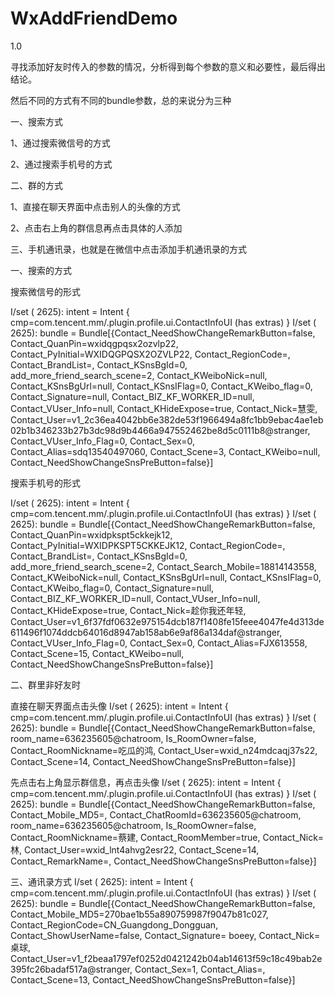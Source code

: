 # WxAddFriendDemo


1.0 

寻找添加好友时传入的参数的情况，分析得到每个参数的意义和必要性，最后得出结论。


然后不同的方式有不同的bundle参数，总的来说分为三种


一、搜索方式

1、通过搜索微信号的方式

2、通过搜索手机号的方式

二、群的方式

1、直接在聊天界面中点击别人的头像的方式

2、点击右上角的群信息再点击具体的人添加

三、手机通讯录，也就是在微信中点击添加手机通讯录的方式

一、搜索的方式

搜索微信号的形式

I/set     ( 2625): intent = Intent { cmp=com.tencent.mm/.plugin.profile.ui.ContactInfoUI (has extras) }
I/set     ( 2625): bundle = Bundle[{Contact_NeedShowChangeRemarkButton=false, Contact_QuanPin=wxidqgpqsx2ozvlp22, Contact_PyInitial=WXIDQGPQSX2OZVLP22, Contact_RegionCode=, Contact_BrandList=<brandlist count="0" ver="601561863"></brandlist>, Contact_KSnsBgId=0, add_more_friend_search_scene=2, Contact_KWeiboNick=null, Contact_KSnsBgUrl=null, Contact_KSnsIFlag=0, Contact_KWeibo_flag=0, Contact_Signature=null, Contact_BIZ_KF_WORKER_ID=null, Contact_VUser_Info=null, Contact_KHideExpose=true, Contact_Nick=慧雯, Contact_User=v1_2c36ea4042bb6e382de53f1966494a8fc1bb9ebac4ae1eb02b1b346233b27b3dc98d9b4466a947552462be8d5c0111b8@stranger, Contact_VUser_Info_Flag=0, Contact_Sex=0, Contact_Alias=sdq13540497060, Contact_Scene=3, Contact_KWeibo=null, Contact_NeedShowChangeSnsPreButton=false}]

搜索手机号的形式

I/set     ( 2625): intent = Intent { cmp=com.tencent.mm/.plugin.profile.ui.ContactInfoUI (has extras) }
I/set     ( 2625): bundle = Bundle[{Contact_NeedShowChangeRemarkButton=false, Contact_QuanPin=wxidpkspt5ckkejk12, Contact_PyInitial=WXIDPKSPT5CKKEJK12, Contact_RegionCode=, Contact_BrandList=<brandlist count="0" ver="668298634"></brandlist>, Contact_KSnsBgId=0, add_more_friend_search_scene=2, Contact_Search_Mobile=18814143558, Contact_KWeiboNick=null, Contact_KSnsBgUrl=null, Contact_KSnsIFlag=0, Contact_KWeibo_flag=0, Contact_Signature=null, Contact_BIZ_KF_WORKER_ID=null, Contact_VUser_Info=null, Contact_KHideExpose=true, Contact_Nick=趁你我还年轻, Contact_User=v1_6f37fdf0632e975154dcb187f1408fe15feee4047fe4d313de611496f1074ddcb64016d8947ab158ab6e9af86a134daf@stranger, Contact_VUser_Info_Flag=0, Contact_Sex=0, Contact_Alias=FJX613558, Contact_Scene=15, Contact_KWeibo=null, Contact_NeedShowChangeSnsPreButton=false}]

二、群里非好友时

直接在聊天界面点击头像
I/set     ( 2625): intent = Intent { cmp=com.tencent.mm/.plugin.profile.ui.ContactInfoUI (has extras) }
I/set     ( 2625): bundle = Bundle[{Contact_NeedShowChangeRemarkButton=false, room_name=636235605@chatroom, Is_RoomOwner=false, Contact_RoomNickname=吃瓜的鸿, Contact_User=wxid_n24mdcaqj37s22, Contact_Scene=14, Contact_NeedShowChangeSnsPreButton=false}]


先点击右上角显示群信息，再点击头像
I/set     ( 2625): intent = Intent { cmp=com.tencent.mm/.plugin.profile.ui.ContactInfoUI (has extras) }
I/set     ( 2625): bundle = Bundle[{Contact_NeedShowChangeRemarkButton=false, Contact_Mobile_MD5=, Contact_ChatRoomId=636235605@chatroom, room_name=636235605@chatroom, Is_RoomOwner=false, Contact_RoomNickname=蔡建, Contact_RoomMember=true, Contact_Nick=林, Contact_User=wxid_lnt4ahvg2esr22, Contact_Scene=14, Contact_RemarkName=, Contact_NeedShowChangeSnsPreButton=false}]

三、通讯录方式
I/set     ( 2625): intent = Intent { cmp=com.tencent.mm/.plugin.profile.ui.ContactInfoUI (has extras) }
I/set     ( 2625): bundle = Bundle[{Contact_NeedShowChangeRemarkButton=false, Contact_Mobile_MD5=270bae1b55a890759987f9047b81c027, Contact_RegionCode=CN_Guangdong_Dongguan, Contact_ShowUserName=false, Contact_Signature= boeey, Contact_Nick=桌球, Contact_User=v1_f2beaa1797ef0252d0421242b04ab14613f59c18c49bab2e395fc26badaf517a@stranger, Contact_Sex=1, Contact_Alias=, Contact_Scene=13, Contact_NeedShowChangeSnsPreButton=false}]


